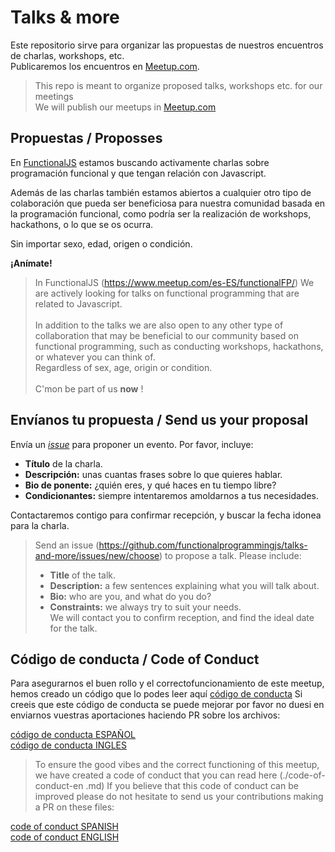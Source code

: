 # Talks & more 

Este repositorio sirve para organizar las propuestas de nuestros encuentros  de charlas, workshops,
 etc.<br>
Publicaremos los encuentros en [Meetup.com](https://www.meetup.com/es-ES/functionalFP/).

> This repo is meant to organize proposed talks, workshops etc. for our meetings<br>
We will publish our meetups in [Meetup.com](https://www.meetup.com/es-ES/functionalFP/)


## Propuestas / Proposses

En [FunctionalJS](https://www.meetup.com/es-ES/functionalFP/)
estamos buscando activamente charlas sobre programación funcional y que tengan relación con 
Javascript.

Además de las charlas también estamos abiertos a cualquier otro tipo de colaboración que pueda ser
beneficiosa para nuestra comunidad basada en la programación funcional, como podría ser la 
realización de workshops, hackathons, o lo que se os ocurra. 

Sin importar sexo, edad, origen o condición.

**¡Anímate!**

> In FunctionalJS (https://www.meetup.com/es-ES/functionalFP/)
We are actively looking for talks on functional programming that are related to
Javascript.<br><br>
In addition to the talks we are also open to any other type of collaboration that may be
beneficial to our community based on functional programming, such as
conducting workshops, hackathons, or whatever you can think of.
<br>Regardless of sex, age, origin or condition.
<br><br>C'mon be part of us **now** !

## Envíanos tu propuesta  / Send us your proposal
Envía un [_issue_](https://github.com/functionalprogrammingjs/talks-and-more/issues/new/choose) 
para 
proponer un evento. Por favor, incluye:

* **Título** de la charla.
* **Descripción:** unas cuantas frases sobre lo que quieres hablar.
* **Bio de ponente:** ¿quién eres, y qué haces en tu tiempo libre?
* **Condicionantes:** siempre intentaremos amoldarnos a tus necesidades.

Contactaremos contigo para confirmar recepción, y buscar la fecha idonea para la charla.


>Send an issue (https://github.com/functionalprogrammingjs/talks-and-more/issues/new/choose) 
to propose a talk. Please include:
> * **Title** of the talk.
> * **Description:** a few sentences explaining what you will talk about.
> * **Bio:** who are you, and what do you do?
> * **Constraints:** we always try to suit your needs.
><br>We will contact you to confirm reception, and find the ideal date for the talk.


## Código de conducta / Code of Conduct
Para asegurarnos el buen rollo y el correctofuncionamiento de este meetup, 
hemos creado un código que lo podes leer aquí [código de conducta](code-of-conduct-es.md) 
Si creeis que este código de conducta se puede mejorar por favor no duesi en enviarnos vuestras
aportaciones haciendo PR sobre los archivos:

[código de conducta ESPAÑOL](code-of-conduct-es.md) <br>
[código de conducta INGLES](code-of-conduct-en.md)

>To ensure the good vibes and the correct functioning of this meetup,
 we have created a code of conduct that you can read here (./code-of-conduct-en
 .md)
 If you believe that this code of conduct can be improved please do not hesitate to send us your
 contributions making a PR on these files:

[code of conduct SPANISH](code-of-conduct-es.md)<br>
[code of conduct ENGLISH](code-of-conduct-en.md)
